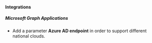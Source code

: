 
#### Integrations
##### Microsoft Graph Applications
- Add a parameter **Azure AD endpoint** in order to support different national clouds.
